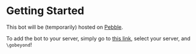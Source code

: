 # Getting Started

This bot will be (temporarily) hosted on [Pebble](https://pebblehost.com/).

To add the bot to your server, simply go to [this link](https://discordapp.com/oauth2/authorize?&client_id=852920228190879816&scope=bot&permissions=2164800), select your server, and `\gobeyond`!